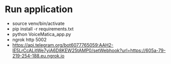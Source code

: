 # Run application

* source venv/bin/activate
* pip install -r requirements.txt
* python VoiceMatica_app.py
* ngrok http 5002
* https://api.telegram.org/bot6077765059:AAH2-lE5LrCcALjtWe7yiA6D8KEW25tAMP0/setWebhook?url=https://605a-79-219-254-188.eu.ngrok.io


